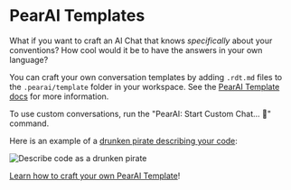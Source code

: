 # PearAI Templates

What if you want to craft an AI Chat that knows _specifically_ about your conventions?
How cool would it be to have the answers in your own language?

You can craft your own conversation templates by adding `.rdt.md` files to the `.pearai/template` folder in your workspace. See the [PearAI Template docs](https://github.com/trypear/pearai-extension/blob/main/doc/pearai-templates.md) for more information.

To use custom conversations, run the "PearAI: Start Custom Chat… 💬" command.

Here is an example of a [drunken pirate describing your code](https://github.com/trypear/pearai-extension/blob/main/template/fun/drunken-pirate.rdt.md):

![Describe code as a drunken pirate](https://raw.githubusercontent.com/trypear/pearai-extension/main/app/vscode/asset/media/drunken-pirate.gif)

[Learn how to craft your own PearAI Template](https://github.com/trypear/pearai-extension/blob/main/doc/pearai-templates.md)!

